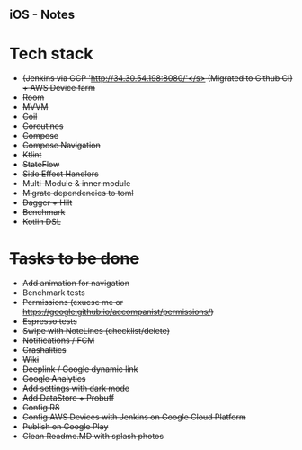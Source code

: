 ## iOS - Notes

# Tech stack
* <s>(Jenkins via GCP  'http://34.30.54.198:8080/'</s> (Migrated to Github CI) + AWS Device farm  
* Room
* MVVM
* Coil
* Coroutines
* Compose
* Compose Navigation
* Ktlint
* StateFlow
* Side Effect Handlers
* Multi-Module & inner module
* Migrate dependencies to toml
* Dagger + Hilt
* Benchmark
* Kotlin DSL

# Tasks to be done
* Add animation for navigation
* Benchmark tests
* Permissions (exucse me or https://google.github.io/accompanist/permissions/)
* Espresso tests
* Swipe with NoteLines  (checklist/delete)
* Notifications / FCM
* Crashalitics
* Wiki
* Deeplink / Google dynamic link
* Google Analytics
* Add settings with dark mode
* Add DataStore + Probuff
* Config R8
* Config AWS Devices with Jenkins on Google Cloud Platform
* Publish on Google Play
* Clean Readme.MD with splash photos
